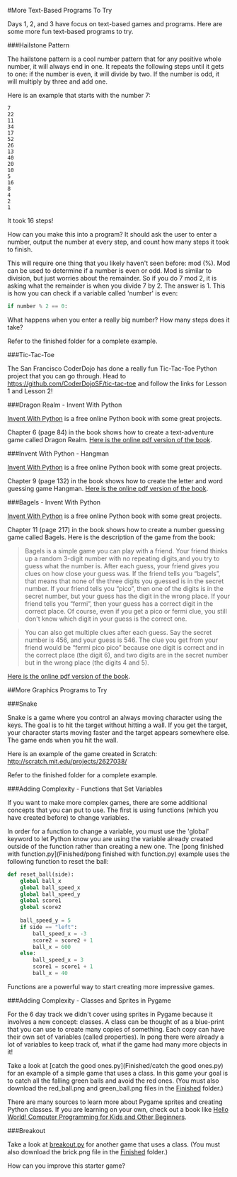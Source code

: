 #More Text-Based Programs To Try

Days 1, 2, and 3 have focus on text-based games and programs. Here are some more fun text-based programs to try. 

###Hailstone Pattern

The hailstone pattern is a cool number pattern that for any positive whole number, it will always end in one. It repeats the following steps until it gets to one: if the number is even, it will divide by two. If the number is odd, it will multiply by three and add one.

Here is an example that starts with the number 7:

```
7
22
11
34
17
52
26
13
40
20
10
5
16
8
4
2
1
```
    
It took 16 steps!

How can you make this into a program? It should ask the user to enter a number, output the number at every step, and count how many steps it took to finish. 

This will require one thing that you likely haven't seen before: mod (%). Mod can be used to determine if a number is even or odd. Mod is similar to division, but just worries about the remainder. So if you do 7 mod 2, it is asking what the remainder is when you divide 7 by 2. The answer is 1. This is how you can check if a variable called 'number' is even:

```python
if number % 2 == 0:
```

What happens when you enter a really big number? How many steps does it take?

Refer to the finished folder for a complete example.

###Tic-Tac-Toe

The San Francisco CoderDojo has done a really fun Tic-Tac-Toe Python project that you can go through. Head to https://github.com/CoderDojoSF/tic-tac-toe and follow the links for Lesson 1 and Lesson 2!

###Dragon Realm - Invent With Python

[Invent With Python](http://inventwithpython.com/) is a free online Python book with some great projects.

Chapter 6 (page 84) in the book shows how to create a text-adventure game called Dragon Realm. [Here is the online pdf version of the book](http://inventwithpython.com/IYOCGwP_book1.pdf). 

###Invent With Python - Hangman

[Invent With Python](http://inventwithpython.com/) is a free online Python book with some great projects.

Chapter 9 (page 132) in the book shows how to create the letter and word guessing game Hangman. [Here is the online pdf version of the book](http://inventwithpython.com/IYOCGwP_book1.pdf). 


###Bagels - Invent With Python

[Invent With Python](http://inventwithpython.com/) is a free online Python book with some great projects.

Chapter 11 (page 217) in the book shows how to create a number guessing game called Bagels. Here is the description of the game from the book:

>Bagels is a simple game you can play with a friend. Your friend thinks up a random 3-digit number with no repeating digits,and you try to guess what the number is. After each guess, your friend gives you clues on how close your guess was. If the friend tells you “bagels”, that means that none of the three digits you guessed is in the secret number. If your friend tells you “pico”, then one of the digits is in the secret number, but your guess has the digit in the wrong place. If your friend tells you “fermi”, then your guess has a correct digit in the correct place. Of course, even if you get a pico or fermi clue, you still don't know which digit in your guess is the correct one.

>You can also get multiple clues after each guess. Say the secret number is 456, and your guess is 546. The clue you get from your friend would be “fermi pico pico” because one digit is correct and in the correct place (the digit 6), and two digits are in the secret number but in the wrong place (the digits 4 and 5). 

[Here is the online pdf version of the book](http://inventwithpython.com/IYOCGwP_book1.pdf). 



##More Graphics Programs to Try

###Snake

Snake is a game where you control an always moving character using the keys. The goal is to hit the target without hitting a wall. If you get the target, your character starts moving faster and the target appears somewhere else. The game ends when you hit the wall. 

Here is an example of the game created in Scratch: http://scratch.mit.edu/projects/2627038/

Refer to the finished folder for a complete example.

###Adding Complexity - Functions that Set Variables

If you want to make more complex games, there are some additional concepts that you can put to use. The first is using functions (which you have created before) to change variables. 

In order for a function to change a variable, you must use the 'global' keyword to let Python know you are using the variable already created outside of the function rather than creating a new one. The [pong finished with function.py](Finished/pong finished with function.py) example uses the following function to reset the ball:

```python
def reset_ball(side):
    global ball_x
    global ball_speed_x
    global ball_speed_y
    global score1
    global score2
    
    ball_speed_y = 5
    if side == "left":
        ball_speed_x = -3
        score2 = score2 + 1
        ball_x = 600
    else:
        ball_speed_x = 3
        score1 = score1 + 1
        ball_x = 40
```

Functions are a powerful way to start creating more impressive games. 

###Adding Complexity - Classes and Sprites in Pygame

For the 6 day track we didn't cover using sprites in Pygame because it involves a new concept: classes. A class can be thought of as a blue-print that you can use to create many copies of something. Each copy can have their own set of variables (called properties). In pong there were already a lot of variables to keep track of, what if the game had many more objects in it!

Take a look at [catch the good ones.py](Finished/catch the good ones.py) for an example of a simple game that uses a class. In this game your goal is to catch all the falling green balls and avoid the red ones. (You must also download the red_ball.png and green_ball.png files in the [Finished](Finished/) folder.)

There are many sources to learn more about Pygame sprites and creating Python classes. If you are learning on your own, check out a book like [Hello World! Computer Programming for Kids and Other Beginners](http://www.amazon.com/Hello-World-Computer-Programming-Beginners/dp/1933988495).

###Breakout

Take a look at [breakout.py](Finished/breakout.py) for another game that uses a class. (You must also download the brick.png file in the [Finished](Finished/) folder.)

How can you improve this starter game?
